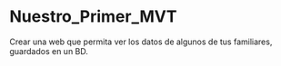 # Nuestro_Primer_MVT
Crear una web que permita ver los datos de algunos de tus familiares, guardados en un BD.
